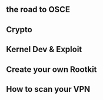 
## the road to  OSCE


## Crypto


## Kernel Dev & Exploit


## Create your own Rootkit



## How to scan your VPN 



